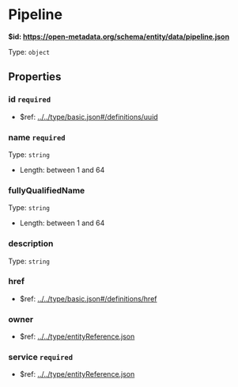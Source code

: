 # Pipeline

<b id="https/open-metadata.org/schema/entity/data/pipeline.json">&#36;id: https://open-metadata.org/schema/entity/data/pipeline.json </b>

Type: `object`

## Properties
### id `required`
 - &#36;ref: [../../type/basic.json#/definitions/uuid](../types/basic.md#uuid)
### name `required`
Type: `string`

 - Length: between 1 and 64
### fullyQualifiedName
Type: `string`

 - Length: between 1 and 64
### description
Type: `string`

### href
 - &#36;ref: [../../type/basic.json#/definitions/href](../types/basic.md#href)
### owner
 - &#36;ref: [../../type/entityReference.json](../types/entityreference.md)
### service `required`
 - &#36;ref: [../../type/entityReference.json](../types/entityreference.md)
